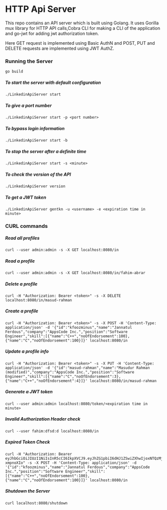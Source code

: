 # HTTP Api Server
This repo contains an API server which is built using Golang. It uses Gorilla mux library for HTTP API calls,Cobra CLI for making a CLI of the application and go-jwt for adding jwt authorization token.

Here GET request is implemented using Basic AuthN and POST, PUT and DELETE requests are implemented using JWT AuthZ. 

### Running the Server
```
go build
```

##### To start the server with default configuration

```
./LinkedinApiServer start
```
##### To give a port number
```
./LinkedinApiServer start -p <port number>
```
##### To bypass login information
```
./LinkedinApiServer start -b
```
##### To stop the server after a definite time
``` 
./LinkedinApiServer start -s <minute>
```
##### To check the version of the API
```
./LinkedinApiServer version
```
##### To get a JWT token
```
./LinkedinApiServer gentkn -u <username> -e <expiration time in minute>
```

### CURL commands

##### Read all profiles
```
curl --user admin:admin -s -X GET localhost:8080/in
```
##### Read a profile
```
curl --user admin:admin -s -X GET localhost:8080/in/fahim-abrar
```
##### Delete a profile
```
curl -H "Authorization: Bearer <token>" -s -X DELETE localhost:8080/in/masud-rahman
```
##### Create a profile
```
curl -H "Authorization: Bearer <token>" -s -X POST -H 'Content-Type: application/json' -d '{"id":"kfoozminus","name":"Jannatul Ferdous","company":"AppsCode Inc.","position":"Software Engineer","skill":[{"name":"C++","noOfEndorsement":100},{"name":"C","noOfEndorsement":100}]}' localhost:8080/in
```
##### Update a profile info
```
curl -H "Authorization: Bearer <token>" -s -X PUT -H 'Content-Type: application/json' -d '{"id":"masud-rahman","name":"Masudur Rahman (modified)","company":"AppsCode Inc.","position":"Software Engineer","skill":[{"name":"C","noOfEndorsement":3},{"name":"C++","noOfEndorsement":4}]}' localhost:8080/in/masud-rahman
```
##### Generate a JWT token
```
curl --user admin:admin localhost:8080/token/<expiration time in minute>
```
##### Invalid Authorization Header check
```
curl --user fahim:dfsd:d localhost:8080/in
```
##### Expired Token Check
```
curl -H "Authorization: Bearer eyJhbGciOiJIUzI1NiIsInR5cCI6IkpXVCJ9.eyJhZG1pbiI6dHJ1ZSwiZXhwIjoxNTQzMjU5OTQ2LCJ1c2VyIjoiZmFoaW0ifQ.qRTYLq4en4MMRZdNs3XjhOAOHSrkt_UqZM-xmpnoXIo" -s -X POST -H 'Content-Type: application/json' -d '{"id":"kfoozminus","name":"Jannatul Ferdous","company":"AppsCode Inc.","position":"Software Engineer","skill":[{"name":"C++","noOfEndorsement":100},{"name":"C","noOfEndorsement":100}]}' localhost:8080/in
```
##### Shutdown the Server
``` 
curl localhost:8080/shutdown
```
